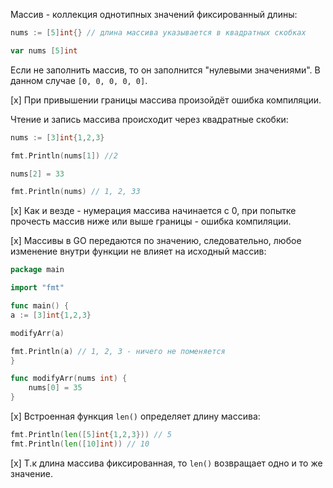 Массив - коллекция однотипных значений фиксированный длины:
```go
nums := [5]int{} // длина массива указывается в квадратных скобках

var nums [5]int
```

Если не заполнить массив, то он заполнится "нулевыми значениями". В данном случае `[0, 0, 0, 0, 0]`.

[x] При привышении границы массива произойдёт ошибка компиляции.

Чтение и запись массива происходит через квадратные скобки:
```go
nums := [3]int{1,2,3}

fmt.Println(nums[1]) //2

nums[2] = 33

fmt.Println(nums) // 1, 2, 33
```

[x] Как и везде - нумерация массива начинается с 0, при попытке прочесть массив ниже или выше границы - ошибка компиляции.

[x] Массивы в GO передаются по значению, следовательно, любое изменение внутри функции не влияет на исходный массив:
```go
package main

import "fmt"

func main() {
a := [3]int{1,2,3}

modifyArr(a)

fmt.Println(a) // 1, 2, 3 - ничего не поменяется
}

func modifyArr(nums int) {
	nums[0] = 35
}
```

[x] Встроенная функция `len()` определяет длину массива:
```go
fmt.Println(len([5]int{1,2,3})) // 5
fmt.Println(len([10]int)) // 10
```

[x] Т.к длина массива фиксированная, то `len()` возвращает одно и то же значение.